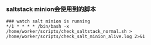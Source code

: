 ### saltstack minion会使用到的脚本
```
### watch salt minion is running
*/1 * * * * /bin/bash -x /home/worker/scripts/check_saltstack_normal.sh > /home/worker/scripts/check_salt_minion_alive.log 2>&1
```
